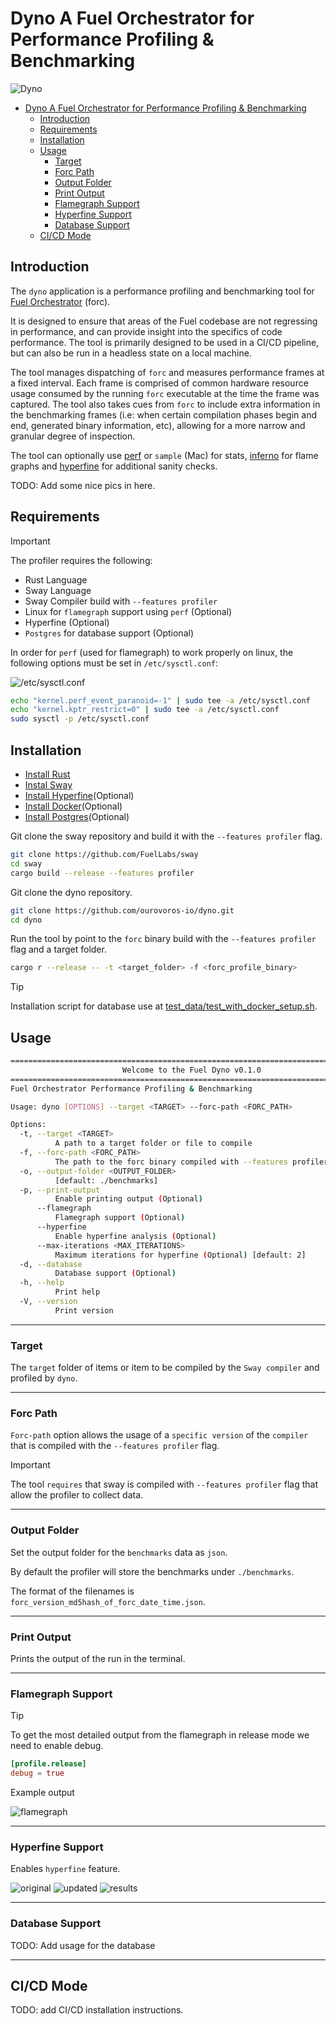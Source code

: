 # Dyno A Fuel Orchestrator for Performance Profiling & Benchmarking

![Dyno](./images/dyno.jpg)

- [Dyno A Fuel Orchestrator for Performance Profiling \& Benchmarking](#dyno-a-fuel-orchestrator-for-performance-profiling--benchmarking)
  - [Introduction](#introduction)
  - [Requirements](#requirements)
  - [Installation](#installation)
  - [Usage](#usage)
    - [Target](#target)
    - [Forc Path](#forc-path)
    - [Output Folder](#output-folder)
    - [Print Output](#print-output)
    - [Flamegraph Support](#flamegraph-support)
    - [Hyperfine Support](#hyperfine-support)
    - [Database Support](#database-support)
  - [CI/CD Mode](#cicd-mode)

## Introduction

The `dyno` application is a performance profiling and benchmarking tool for [Fuel Orchestrator](https://fuellabs.github.io/sway/master/book/forc/index.html) (forc).

It is designed to ensure that areas of the Fuel codebase are not regressing in performance, and can provide insight into the specifics of code performance. The tool is primarily designed to be used in a CI/CD pipeline, but can also be run in a headless state on a local machine.

The tool manages dispatching of `forc` and measures performance frames at a fixed interval. Each frame is comprised of common hardware resource usage consumed by the running `forc` executable at the time the frame was captured. The tool also takes cues from `forc` to include extra information in the benchmarking frames (i.e: when certain compilation phases begin and end, generated binary information, etc), allowing for a more narrow and granular degree of inspection.

The tool can optionally use [perf](https://en.wikipedia.org/wiki/Perf_(Linux)) or `sample` (Mac) for stats, [inferno](https://github.com/jonhoo/inferno) for flame graphs and [hyperfine](https://github.com/sharkdp/hyperfine) for additional sanity checks.

TODO: Add some nice pics in here.

## Requirements

> [!IMPORTANT]
>
> The profiler requires the following:
>
> - Rust Language
> - Sway Language
> - Sway Compiler build with `--features profiler`
> - Linux for `flamegraph` support using `perf` (Optional)
> - Hyperfine (Optional)
> - `Postgres` for database support (Optional)
>
> In order for `perf` (used for flamegraph) to work properly on linux, the following options must be set in `/etc/sysctl.conf`:
>
> ![/etc/sysctl.conf](./images/edit_etc_sysctl_conf.png)
>

```bash
echo "kernel.perf_event_paranoid=-1" | sudo tee -a /etc/sysctl.conf
echo "kernel.kptr_restrict=0" | sudo tee -a /etc/sysctl.conf
sudo sysctl -p /etc/sysctl.conf
```

## Installation

- [Install Rust](https://www.rust-lang.org/tools/install)
- [Instal Sway](https://fuellabs.github.io/sway/v0.19.0/introduction/installation.html)
- [Install Hyperfine](https://github.com/sharkdp/hyperfine)(Optional)
- [Install Docker](https://docs.docker.com/engine/install/)(Optional)
- [Install Postgres](https://hub.docker.com/_/postgres)(Optional)

Git clone the sway repository and build it with the `--features profiler` flag.

```bash
git clone https://github.com/FuelLabs/sway
cd sway
cargo build --release --features profiler
```

Git clone the dyno repository.

```bash
git clone https://github.com/ourovoros-io/dyno.git
cd dyno
```

Run the tool by point to the `forc` binary build with the `--features profiler` flag and a target folder.

```bash
cargo r --release -- -t <target_folder> -f <forc_profile_binary>
```

> [!TIP]
>
> Installation script for database use at [test_data/test_with_docker_setup.sh](./test_data/test_with_docker_setup.sh).

## Usage

```bash
====================================================================================================
                         Welcome to the Fuel Dyno v0.1.0
====================================================================================================
Fuel Orchestrator Performance Profiling & Benchmarking

Usage: dyno [OPTIONS] --target <TARGET> --forc-path <FORC_PATH>

Options:
  -t, --target <TARGET>
          A path to a target folder or file to compile
  -f, --forc-path <FORC_PATH>
          The path to the forc binary compiled with --features profiler
  -o, --output-folder <OUTPUT_FOLDER>
          [default: ./benchmarks]
  -p, --print-output
          Enable printing output (Optional)
      --flamegraph
          Flamegraph support (Optional)
      --hyperfine
          Enable hyperfine analysis (Optional)
      --max-iterations <MAX_ITERATIONS>
          Maximum iterations for hyperfine (Optional) [default: 2]
  -d, --database
          Database support (Optional)
  -h, --help
          Print help
  -V, --version
          Print version
```

---

### Target

The `target` folder of items or item to be compiled by the `Sway compiler` and profiled by `dyno`.

---

### Forc Path

`Forc-path` option allows the usage of a `specific version` of the `compiler` that is compiled with the `--features profiler` flag.

> [!IMPORTANT]
>
> The tool `requires` that sway is compiled with `--features profiler` flag that allow the profiler to collect data.

---

### Output Folder

Set the output folder for the `benchmarks` data as `json`.

By default the profiler will store the benchmarks under `./benchmarks`.

The format of the filenames is `forc_version_md5hash_of_forc_date_time.json`.

---

### Print Output

Prints the output of the run in the terminal.

---

### Flamegraph Support

> [!TIP]
>
> To get the most detailed output from the flamegraph in release mode we need to enable debug.

```toml
[profile.release]
debug = true
```

Example output

![flamegraph](./images/flamegraph.svg)

---

### Hyperfine Support

Enables `hyperfine` feature.

![original](./images/hyperfine_original_binary.png)
![updated](./images/hyperfine_updated_binary.png)
![results](./images/hyperfine_difference_results.png)

---

### Database Support

TODO: Add usage for the database

---

## CI/CD Mode

TODO: add CI/CD installation instructions.
